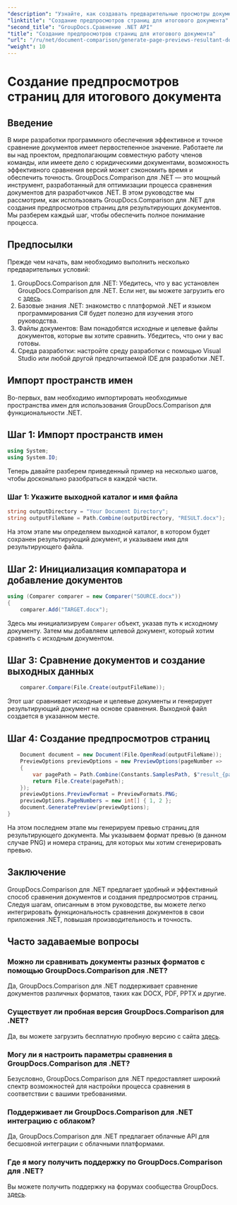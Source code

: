 ```yaml
---
"description": "Узнайте, как создавать предварительные просмотры документов с помощью GroupDocs.Comparison для .NET. Сравнивайте документы эффективно и точно."
"linktitle": "Создание предпросмотров страниц для итогового документа"
"second_title": "GroupDocs.Сравнение .NET API"
"title": "Создание предпросмотров страниц для итогового документа"
"url": "/ru/net/document-comparison/generate-page-previews-resultant-document/"
"weight": 10
---
```


# Создание предпросмотров страниц для итогового документа

## Введение
В мире разработки программного обеспечения эффективное и точное сравнение документов имеет первостепенное значение. Работаете ли вы над проектом, предполагающим совместную работу членов команды, или имеете дело с юридическими документами, возможность эффективного сравнения версий может сэкономить время и обеспечить точность. GroupDocs.Comparison для .NET — это мощный инструмент, разработанный для оптимизации процесса сравнения документов для разработчиков .NET. В этом руководстве мы рассмотрим, как использовать GroupDocs.Comparison для .NET для создания предпросмотров страниц для результирующих документов. Мы разберем каждый шаг, чтобы обеспечить полное понимание процесса.
## Предпосылки
Прежде чем начать, вам необходимо выполнить несколько предварительных условий:
1. GroupDocs.Comparison для .NET: Убедитесь, что у вас установлен GroupDocs.Comparison для .NET. Если нет, вы можете загрузить его с [здесь](https://releases.groupdocs.com/comparison/net/).
2. Базовые знания .NET: знакомство с платформой .NET и языком программирования C# будет полезно для изучения этого руководства.
3. Файлы документов: Вам понадобятся исходные и целевые файлы документов, которые вы хотите сравнить. Убедитесь, что они у вас готовы.
4. Среда разработки: настройте среду разработки с помощью Visual Studio или любой другой предпочитаемой IDE для разработки .NET.

## Импорт пространств имен
Во-первых, вам необходимо импортировать необходимые пространства имен для использования GroupDocs.Comparison для функциональности .NET.
## Шаг 1: Импорт пространств имен
```csharp
using System;
using System.IO;
```
Теперь давайте разберем приведенный пример на несколько шагов, чтобы досконально разобраться в каждой части.
### Шаг 1: Укажите выходной каталог и имя файла
```csharp
string outputDirectory = "Your Document Directory";
string outputFileName = Path.Combine(outputDirectory, "RESULT.docx");
```
На этом этапе мы определяем выходной каталог, в котором будет сохранен результирующий документ, и указываем имя для результирующего файла.
## Шаг 2: Инициализация компаратора и добавление документов
```csharp
using (Comparer comparer = new Comparer("SOURCE.docx"))
{
    comparer.Add("TARGET.docx");
```
Здесь мы инициализируем `Comparer` объект, указав путь к исходному документу. Затем мы добавляем целевой документ, который хотим сравнить с исходным документом.
## Шаг 3: Сравнение документов и создание выходных данных
```csharp
    comparer.Compare(File.Create(outputFileName));
```
Этот шаг сравнивает исходные и целевые документы и генерирует результирующий документ на основе сравнения. Выходной файл создается в указанном месте.
## Шаг 4: Создание предпросмотров страниц
```csharp
    Document document = new Document(File.OpenRead(outputFileName));
    PreviewOptions previewOptions = new PreviewOptions(pageNumber =>
    {
        var pagePath = Path.Combine(Constants.SamplesPath, $"result_{pageNumber}.png");
        return File.Create(pagePath);
    });
    previewOptions.PreviewFormat = PreviewFormats.PNG;
    previewOptions.PageNumbers = new int[] { 1, 2 };
    document.GeneratePreview(previewOptions);
}
```
На этом последнем этапе мы генерируем превью страниц для результирующего документа. Мы указываем формат превью (в данном случае PNG) и номера страниц, для которых мы хотим сгенерировать превью.

## Заключение
GroupDocs.Comparison для .NET предлагает удобный и эффективный способ сравнения документов и создания предпросмотров страниц. Следуя шагам, описанным в этом руководстве, вы можете легко интегрировать функциональность сравнения документов в свои приложения .NET, повышая производительность и точность.
## Часто задаваемые вопросы
### Можно ли сравнивать документы разных форматов с помощью GroupDocs.Comparison для .NET?
Да, GroupDocs.Comparison для .NET поддерживает сравнение документов различных форматов, таких как DOCX, PDF, PPTX и другие.
### Существует ли пробная версия GroupDocs.Comparison для .NET?
Да, вы можете загрузить бесплатную пробную версию с сайта [здесь](https://releases.groupdocs.com/).
### Могу ли я настроить параметры сравнения в GroupDocs.Comparison для .NET?
Безусловно, GroupDocs.Comparison для .NET предоставляет широкий спектр возможностей для настройки процесса сравнения в соответствии с вашими требованиями.
### Поддерживает ли GroupDocs.Comparison для .NET интеграцию с облаком?
Да, GroupDocs.Comparison для .NET предлагает облачные API для бесшовной интеграции с облачными платформами.
### Где я могу получить поддержку по GroupDocs.Comparison для .NET?
Вы можете получить поддержку на форумах сообщества GroupDocs. [здесь](https://forum.groupdocs.com/c/comparison/12).